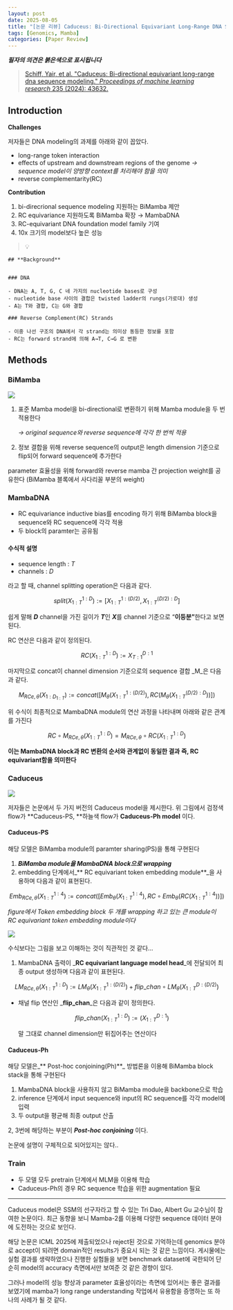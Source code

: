 ```yaml
---
layout: post
date: 2025-08-05
title: "[논문 리뷰] Caduceus: Bi-Directional Equivariant Long-Range DNA Sequence Modeling"
tags: [Genomics, Mamba]
categories: [Paper Review]
---
```


<span class="notion-red">_**필자의 의견은 붉은색으로 표시됩니다**_</span>


> [Schiff, Yair, et al. "Caduceus: Bi-directional equivariant long-range dna sequence modeling." ](https://pmc.ncbi.nlm.nih.gov/articles/PMC12189541/)[_Proceedings of machine learning research_](https://pmc.ncbi.nlm.nih.gov/articles/PMC12189541/)[ 235 (2024): 43632.](https://pmc.ncbi.nlm.nih.gov/articles/PMC12189541/)



## Introduction


**Challenges**


저자들은 DNA modeling의 과제를 아래와 같이 꼽았다.

- long-range token interaction
- effects of upstream and downstream regions of the genome 
_→ sequence model이 양방향 context를 처리해야 함을 의미_
- reverse complementarity(RC)

**Contribution**

1. bi-direcrional sequence modeling 지원하는 BiMamba 제안
1. RC equivariance 지원하도록 BiMamba 확장 → MambaDNA
1. RC-equivariant DNA foundation model family 기여
1. 10x 크기의 model보다 높은 성능

> 💡 


	## **Background**


	### DNA

	- DNA는 A, T, G, C 네 가지의 nucleotide bases로 구성
	- nucleotide base 사이의 결합은 twisted ladder의 rungs(가로대) 생성
	- A는 T와 결합, C는 G와 결합

	### Reverse Complement(RC) Strands

	- 이중 나선 구조의 DNA에서 각 strand는 의미상 동등한 정보를 포함
	- RC는 forward strand에 의해 A→T, C→G 로 변환


## Methods



### BiMamba


![](https://prod-files-secure.s3.us-west-2.amazonaws.com/542b861c-36a8-4051-84e5-8804b6728dba/2c247d59-7815-4980-99f0-8f0d21f445a7/image.png?X-Amz-Algorithm=AWS4-HMAC-SHA256&X-Amz-Content-Sha256=UNSIGNED-PAYLOAD&X-Amz-Credential=ASIAZI2LB466WALI6J7H%2F20250910%2Fus-west-2%2Fs3%2Faws4_request&X-Amz-Date=20250910T040105Z&X-Amz-Expires=3600&X-Amz-Security-Token=IQoJb3JpZ2luX2VjEHoaCXVzLXdlc3QtMiJHMEUCIF%2FDZThrEcSmxVVLPP6F5ivXRBD1G0nJy8mbXODOCxpnAiEArdQhqLutBeTpL5PaNW%2B1S6gfRwMJnqw%2FHHySgM6Ijs0qiAQI4%2F%2F%2F%2F%2F%2F%2F%2F%2F%2F%2FARAAGgw2Mzc0MjMxODM4MDUiDNnzLkq350kFZ%2FkOQyrcA%2FNpr7%2FhhJu9E0klEw6pfaGVIoXC2LdkCuuFCLxLFCmCpGawo4Znsvf5%2FgjMP9qLAVioK7Ei8i6Rs%2BzM%2BNCDLZ2nEoWGx4YN4IM%2Ftx9AFmzHIAb5bM5CTBn4hVIGlsUCUhuzwjrxxfY0zqPr7g9%2BhOZsvKD3Nd2cSYLUae2VRY02shs4PZCsXrF34sD9uqmGH3CDV06ka%2B%2FNS8dHcQBB%2BobhQnYvSNc%2F0AaEBqEOow7gUPLU01lNlRLlaiWdI47EClX3otEs06uY74yInUFLpXTvwTF0Win7Jr07dTejyMzBlCTOKiUcpBY6%2FN2D2m0ux6xqBaNyTQSQuIo%2Ffs0fyfiI6qmHGFRPiS%2BFfrfp1zljULkOdF50fBM%2BM5Pd6n7WxjgkeVA1PIn3oveONxtzSEIqG3cmv8pEdR%2Fk%2BsA86o8LXwCXvTZi7a3v2I01BbMbu9DYtf45WFZ%2FETNz0i6K7pn9ynOLKxPuPYL%2F30TmuJWOZXYWuGLTuNoAvGXHsCZVbhE%2BcSVNBtSKVRY3bh53lFdlEmZqodqyZ7cOSO3oW1nurHpmVGoPi6Yoj9IjGqPYRsAhlRmjB25Reqpvdvpx0KY04oGfs3%2BrMOO%2F05nzLWpLqFmdcZ5iSnMBqnlAMPa0g8YGOqUBF19upXk99xmDyck4NVHZMpZ62oph0RoTjjKx05ai4FxSHNG33ux4Baa%2Fjn0dk6OPhXNNd63JXh7LeLuurktGRC8e4OWVELz5xykADrDY9b%2FX3laiWMEeRvVZuhp%2BdWNt194OfDgMEmME1HsmJyOTuVrnxo0%2FOhp9sxaYGHpRHZKgdDopBhDxMStVkCvgUWq55ausz0aEMvS7t0c6LgbRk1FppEy1&X-Amz-Signature=153c8105121ba1e8a2fd825ab5ef8c375fa63ad054dffcff69ab7d309e819d88&X-Amz-SignedHeaders=host&x-amz-checksum-mode=ENABLED&x-id=GetObject)

1. 표준 Mamba model을 bi-directional로 변환하기 위해 Mamba module을 두 번 적용한다

	_→ original sequence와 reverse sequence에 각각 한 번씩 적용_

1. 정보 결합을 위해 reverse sequence의 output은 length dimension 기준으로 flip되어 forward sequence에 추가한다

parameter 효율성을 위해 forward와 reverse mamba 간 projection weight를 공유한다 (BiMamba 블록에서 사다리꼴 부분의 weight)



### MambaDNA

- RC equivariance inductive bias를 encoding 하기 위해 BiMamba block을 sequence와 RC sequence에 각각 적용
- 두 block의 paramter는 공유됨


#### 수식적 설명

- sequence length : _T_
- channels : _D_

라고 할 때,  channel splitting operation은 다음과 같다.


$$
split(X^{1:D}_{1:T}):=[X^{1:(D/2)}_{1:T},X^{(D/2):D}_{1:T}]
$$


<span class="notion-red">쉽게 말해 </span><span class="notion-red">_**D**_</span><span class="notion-red"> channel을 가진 길이가 </span><span class="notion-red">_**T**_</span><span class="notion-red">인 </span><span class="notion-red">_**X**_</span><span class="notion-red">를 channel 기준으로 “</span><span class="notion-red">**이등분”**</span><span class="notion-red">한다고 보면 된다.</span>


RC 연산은 다음과 같이 정의된다.


$$
RC(X^{1:D}_{1:T}):=X^{D:1}_{T:1}
$$


마지막으로 concat이 channel dimension 기준으로의 sequence 결합 _M_은 다음과 같다.


$$
M_{RCe,\theta}(X_{1:D_{1:T}}):=concat([M_{\theta}(X^{1:(D/2)}_{1:T}),RC(M_{\theta}(X^{(D/2):D}_{1:T}))])
$$


위 수식이 최종적으로 MambaDNA module의 연산 과정을 나타내며 아래와 같은 관계를 가진다


$$
RC\circ M_{RCe,\theta}(X^{1:D}_{1:T}) = M_{RCe,\theta} \circ RC(X^{1:D}_{1:T})
$$


**이는 MambaDNA block과 RC 변환의 순서와 관계없이 동일한 결과 즉, RC equivariant함을 의미한다**



### Caduceus


![](https://prod-files-secure.s3.us-west-2.amazonaws.com/542b861c-36a8-4051-84e5-8804b6728dba/f94a60d7-8145-473b-aef9-7c68d3ec604a/image.png?X-Amz-Algorithm=AWS4-HMAC-SHA256&X-Amz-Content-Sha256=UNSIGNED-PAYLOAD&X-Amz-Credential=ASIAZI2LB466WALI6J7H%2F20250910%2Fus-west-2%2Fs3%2Faws4_request&X-Amz-Date=20250910T040106Z&X-Amz-Expires=3600&X-Amz-Security-Token=IQoJb3JpZ2luX2VjEHoaCXVzLXdlc3QtMiJHMEUCIF%2FDZThrEcSmxVVLPP6F5ivXRBD1G0nJy8mbXODOCxpnAiEArdQhqLutBeTpL5PaNW%2B1S6gfRwMJnqw%2FHHySgM6Ijs0qiAQI4%2F%2F%2F%2F%2F%2F%2F%2F%2F%2F%2FARAAGgw2Mzc0MjMxODM4MDUiDNnzLkq350kFZ%2FkOQyrcA%2FNpr7%2FhhJu9E0klEw6pfaGVIoXC2LdkCuuFCLxLFCmCpGawo4Znsvf5%2FgjMP9qLAVioK7Ei8i6Rs%2BzM%2BNCDLZ2nEoWGx4YN4IM%2Ftx9AFmzHIAb5bM5CTBn4hVIGlsUCUhuzwjrxxfY0zqPr7g9%2BhOZsvKD3Nd2cSYLUae2VRY02shs4PZCsXrF34sD9uqmGH3CDV06ka%2B%2FNS8dHcQBB%2BobhQnYvSNc%2F0AaEBqEOow7gUPLU01lNlRLlaiWdI47EClX3otEs06uY74yInUFLpXTvwTF0Win7Jr07dTejyMzBlCTOKiUcpBY6%2FN2D2m0ux6xqBaNyTQSQuIo%2Ffs0fyfiI6qmHGFRPiS%2BFfrfp1zljULkOdF50fBM%2BM5Pd6n7WxjgkeVA1PIn3oveONxtzSEIqG3cmv8pEdR%2Fk%2BsA86o8LXwCXvTZi7a3v2I01BbMbu9DYtf45WFZ%2FETNz0i6K7pn9ynOLKxPuPYL%2F30TmuJWOZXYWuGLTuNoAvGXHsCZVbhE%2BcSVNBtSKVRY3bh53lFdlEmZqodqyZ7cOSO3oW1nurHpmVGoPi6Yoj9IjGqPYRsAhlRmjB25Reqpvdvpx0KY04oGfs3%2BrMOO%2F05nzLWpLqFmdcZ5iSnMBqnlAMPa0g8YGOqUBF19upXk99xmDyck4NVHZMpZ62oph0RoTjjKx05ai4FxSHNG33ux4Baa%2Fjn0dk6OPhXNNd63JXh7LeLuurktGRC8e4OWVELz5xykADrDY9b%2FX3laiWMEeRvVZuhp%2BdWNt194OfDgMEmME1HsmJyOTuVrnxo0%2FOhp9sxaYGHpRHZKgdDopBhDxMStVkCvgUWq55ausz0aEMvS7t0c6LgbRk1FppEy1&X-Amz-Signature=d92610cb1a4be40afc9ae1482994168a9318082a8dc07abd498bac501d7402fc&X-Amz-SignedHeaders=host&x-amz-checksum-mode=ENABLED&x-id=GetObject)


저자들은 논문에서 두 가지 버전의 Caduceus model을 제시한다. 위 그림에서 검정색 flow가 **Caduceus-PS, **하늘색 flow가 **Caduceus-Ph model** 이다.



#### Caduceus-PS


해당 모델은 BiMamba module의 paramter sharing(PS)을 통해 구현된다

1. _**BiMamba module을 MambaDNA block으로 wrapping**_
1. embedding 단계에서_** RC equivariant token embedding module**_을 사용하며 다음과 같이 표현된다.

$$
Emb_{RCe,\theta}(X^{1:4}_{1:T}):=concat([Emb_{\theta}(X^{1:4}_{1:T}),RC \circ Emb_{\theta}(RC(X^{1:4}_{1:T}))])
$$


_figure에서 Token embedding block 두 개를 wrapping 하고 있는 큰 module이 RC equivariant token embedding module이다_


![](https://prod-files-secure.s3.us-west-2.amazonaws.com/542b861c-36a8-4051-84e5-8804b6728dba/b175e4da-71eb-4e91-8c23-a06dabe673c9/image.png?X-Amz-Algorithm=AWS4-HMAC-SHA256&X-Amz-Content-Sha256=UNSIGNED-PAYLOAD&X-Amz-Credential=ASIAZI2LB466WALI6J7H%2F20250910%2Fus-west-2%2Fs3%2Faws4_request&X-Amz-Date=20250910T040106Z&X-Amz-Expires=3600&X-Amz-Security-Token=IQoJb3JpZ2luX2VjEHoaCXVzLXdlc3QtMiJHMEUCIF%2FDZThrEcSmxVVLPP6F5ivXRBD1G0nJy8mbXODOCxpnAiEArdQhqLutBeTpL5PaNW%2B1S6gfRwMJnqw%2FHHySgM6Ijs0qiAQI4%2F%2F%2F%2F%2F%2F%2F%2F%2F%2F%2FARAAGgw2Mzc0MjMxODM4MDUiDNnzLkq350kFZ%2FkOQyrcA%2FNpr7%2FhhJu9E0klEw6pfaGVIoXC2LdkCuuFCLxLFCmCpGawo4Znsvf5%2FgjMP9qLAVioK7Ei8i6Rs%2BzM%2BNCDLZ2nEoWGx4YN4IM%2Ftx9AFmzHIAb5bM5CTBn4hVIGlsUCUhuzwjrxxfY0zqPr7g9%2BhOZsvKD3Nd2cSYLUae2VRY02shs4PZCsXrF34sD9uqmGH3CDV06ka%2B%2FNS8dHcQBB%2BobhQnYvSNc%2F0AaEBqEOow7gUPLU01lNlRLlaiWdI47EClX3otEs06uY74yInUFLpXTvwTF0Win7Jr07dTejyMzBlCTOKiUcpBY6%2FN2D2m0ux6xqBaNyTQSQuIo%2Ffs0fyfiI6qmHGFRPiS%2BFfrfp1zljULkOdF50fBM%2BM5Pd6n7WxjgkeVA1PIn3oveONxtzSEIqG3cmv8pEdR%2Fk%2BsA86o8LXwCXvTZi7a3v2I01BbMbu9DYtf45WFZ%2FETNz0i6K7pn9ynOLKxPuPYL%2F30TmuJWOZXYWuGLTuNoAvGXHsCZVbhE%2BcSVNBtSKVRY3bh53lFdlEmZqodqyZ7cOSO3oW1nurHpmVGoPi6Yoj9IjGqPYRsAhlRmjB25Reqpvdvpx0KY04oGfs3%2BrMOO%2F05nzLWpLqFmdcZ5iSnMBqnlAMPa0g8YGOqUBF19upXk99xmDyck4NVHZMpZ62oph0RoTjjKx05ai4FxSHNG33ux4Baa%2Fjn0dk6OPhXNNd63JXh7LeLuurktGRC8e4OWVELz5xykADrDY9b%2FX3laiWMEeRvVZuhp%2BdWNt194OfDgMEmME1HsmJyOTuVrnxo0%2FOhp9sxaYGHpRHZKgdDopBhDxMStVkCvgUWq55ausz0aEMvS7t0c6LgbRk1FppEy1&X-Amz-Signature=61fcb7cd25f4f1b6d1e1bf1b176890de6622f4757870b150c74df1fb50d29810&X-Amz-SignedHeaders=host&x-amz-checksum-mode=ENABLED&x-id=GetObject)


<span class="notion-red">수식보다는 그림을 보고 이해하는 것이 직관적인 것 같다…</span>

1. MambaDNA 출력이 _**RC equivariant language model head**_에 전달되어 최종 output 생성하며 다음과 같이 표현된다.

$$
LM_{RCe,\theta}(X^{1:D}_{1:T}):= LM_{\theta}(X^{1:(D/2)}_{1:T})+flip\_chan\circ LM_{\theta}(X^{D:(D/2)}_{1:T})
$$

- 채널 flip 연산인 _**flip\_chan**_은 다음과 같이 정의한다.

	$$
	flip\_chan(X^{1:D}_{1:T}):=(X^{D:1}_{1:T})
	$$


	말 그대로 channel dimension만 뒤집어주는 연산이다



#### Caduceus-Ph


해당 모델은_** Post-hoc conjoining(Ph)**_ 방법론을 이용해 BiMamba block stack을 통해 구현된다

1. MambaDNA block을 사용하지 않고 BiMamba module을 backbone으로 학습
1. inference 단계에서 input sequence와 input의 RC sequence를 각각 model에 입력
1. 두 output을 평균해 최종 output 산출

2, 3번에 해당하는 부분이 _**Post-hoc conjoining**_ 이다.


<span class="notion-red">논문에 설명이 구체적으로 되어있지는 않다..</span>



### Train

- 두 모델 모두 pretrain 단계에서 MLM을 이용해 학습
- Caduceus-Ph의 경우 RC sequence 학습을 위한 augmentation 필요

---


<span class="notion-red">Caduceus model은 SSM의 선구자라고 할 수 있는 Tri Dao, Albert Gu 교수님이 참여한 논문이다. 최근 동향을 보니 Mamba-2를 이용해 다양한 sequence 데이터 분야에 도전하는 것으로 보인다.</span>


<span class="notion-red">해당 논문은 ICML 2025에 제출되었으나 reject된 것으로 기억하는데 genomics 분야로 accept이 되려면 domain적인 results가 중요시 되는 것 같은 느낌이다. 게시물에는 실험 결과를 생략하였으나 진행한 실험들을 보면 benchmark dataset에 국한되어 단순히 model의 accuracy 측면에서만 보여준 것 같은 경향이 있다.</span>


<span class="notion-red">그러나 model의 성능 향상과 parameter 효율성이라는 측면에 있어서는 좋은 결과를 보였기에 mamba가 long range understanding 작업에서 유용함을 증명하는 또 하나의 사례가 될 것 같다.</span>

